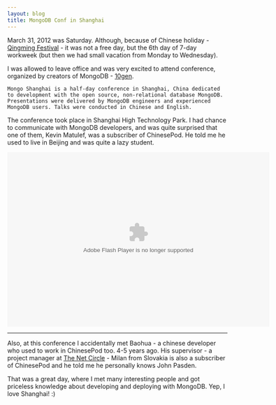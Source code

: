 ```yaml
---
layout: blog
title: MongoDB Conf in Shanghai
---
```


March 31, 2012 was Saturday. Although, because of Chinese holiday - [Qingming Festival](http://en.wikipedia.org/wiki/Qingming_Festival) - 
it was not a free day, but the 6th day of 7-day workweek (but then we had small vacation from Monday to Wednesday).

I was allowed to leave office and was very excited to attend conference, organized by creators of MongoDB - [10gen](http://www.10gen.com/events/mongodb-shanghai).

	Mongo Shanghai is a half-day conference in Shanghai, China dedicated to development with the open source, non-relational database MongoDB. 
	Presentations were delivered by MongoDB engineers and experienced MongoDB users. Talks were conducted in Chinese and English.

The conference took place in Shanghai High Technology Park.
I had chance to communicate with MongoDB developers, and was quite surprised that one of them, Kevin Matulef, was a subscriber of ChinesePod.
He told me he used to live in Beijing and was quite a lazy student. 

<embed type="application/x-shockwave-flash" src="https://picasaweb.google.com/s/c/bin/slideshow.swf" width="600" height="400" flashvars="host=picasaweb.google.com&amp;captions=1&amp;hl=ru&amp;feat=flashalbum&amp;RGB=0x000000&amp;feed=https%3A%2F%2Fpicasaweb.google.com%2Fdata%2Ffeed%2Fapi%2Fuser%2F107078042288390309013%2Falbumid%2F5727811066042090337%3Falt%3Drss%26kind%3Dphoto%26authkey%3DGv1sRgCOW6yuXgoeuaDQ%26hl%3Dru" pluginspage="http://www.macromedia.com/go/getflashplayer"></embed>

---

Also, at this conference I accidentally met Baohua - a chinese developer who used to work in ChinesePod too. 4-5 years ago. 
His supervisor - a project manager at [The Net Circle](http://www.thenetcircle.com) - Milan from Slovakia is also a subscriber of ChinesePod and he told me he personally knows John Pasden.

That was a great day, where I met many interesting people and got priceless knowledge about developing and deploying with MongoDB.
Yep, I love Shanghai! :)

